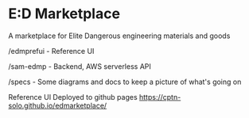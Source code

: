 # E:D Marketplace
A marketplace for Elite Dangerous engineering materials and goods

/edmprefui -  Reference UI

/sam-edmp - Backend, AWS serverless API

/specs - Some diagrams and docs to keep a picture of what's going on

Reference UI Deployed to github pages https://cptn-solo.github.io/edmarketplace/
